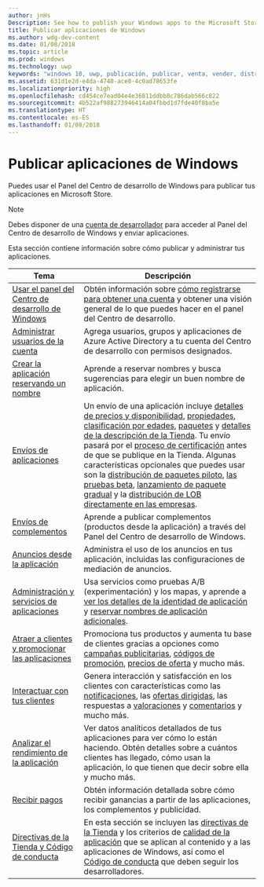 ```yaml
---
author: jnHs
Description: See how to publish your Windows apps to the Microsoft Store.
title: Publicar aplicaciones de Windows
ms.author: wdg-dev-content
ms.date: 01/08/2018
ms.topic: article
ms.prod: windows
ms.technology: uwp
keywords: "windows 10, uwp, publicación, publicar, venta, vender, distribuir, distribución, store, panel"
ms.assetid: 631d1e2d-e4da-4740-ace0-4c0ad78653fe
ms.localizationpriority: high
ms.openlocfilehash: cd454ce7ead04e4e36811ddbb8c786dab566c822
ms.sourcegitcommit: 4b522af988273946414a04fbbd1d7fde40f8ba5e
ms.translationtype: HT
ms.contentlocale: es-ES
ms.lasthandoff: 01/08/2018
---
```

# <a name="publish-windows-apps"></a>Publicar aplicaciones de Windows

Puedes usar el Panel del Centro de desarrollo de Windows para publicar tus aplicaciones en Microsoft Store. 

> [!NOTE]
> Debes disponer de una [cuenta de desarrollador](http://go.microsoft.com/fwlink/p/?LinkId=615100) para acceder al Panel del Centro de desarrollo de Windows y enviar aplicaciones.

Esta sección contiene información sobre cómo publicar y administrar tus aplicaciones.

| **Tema** | **Descripción** |
|-----------|-----------------|
| [Usar el panel del Centro de desarrollo de Windows](using-the-windows-dev-center-dashboard.md) | Obtén información sobre [cómo registrarse para obtener una cuenta](opening-a-developer-account.md) y obtener una visión general de lo que puedes hacer en el panel del Centro de desarrollo. |
| [Administrar usuarios de la cuenta](manage-account-users.md) | Agrega usuarios, grupos y aplicaciones de Azure Active Directory a tu cuenta del Centro de desarrollo con permisos designados. |
| [Crear la aplicación reservando un nombre](create-your-app-by-reserving-a-name.md) | Aprende a reservar nombres y busca sugerencias para elegir un buen nombre de aplicación. |
| [Envíos de aplicaciones](app-submissions.md) | Un envío de una aplicación incluye [detalles de precios y disponibilidad](set-app-pricing-and-availability.md), [propiedades](enter-app-properties.md), [clasificación por edades](age-ratings.md), [paquetes](upload-app-packages.md) y [detalles de la descripción de la Tienda](create-app-store-listings.md). Tu envío pasará por el [proceso de certificación](the-app-certification-process.md) antes de que se publique en la Tienda. Algunas características opcionales que puedes usar son la [distribución de paquetes piloto](package-flights.md), [las pruebas beta](beta-testing-and-targeted-distribution.md), [lanzamiento de paquete gradual](gradual-package-rollout.md) y la [distribución de LOB directamente en las empresas](distribute-lob-apps-to-enterprises.md). |
| [Envíos de complementos](add-on-submissions.md) | Aprende a publicar complementos (productos desde la aplicación) a través del Panel del Centro de desarrollo de Windows. |
| [Anuncios desde la aplicación](in-app-ads.md) | Administra el uso de los anuncios en tus aplicación, incluidas las configuraciones de mediación de anuncios. |
| [Administración y servicios de aplicaciones](app-management-and-services.md) | Usa servicios como pruebas A/B (experimentación) y los mapas, y aprende a [ver los detalles de la identidad de aplicación](view-app-identity-details.md) y [reservar nombres de aplicación adicionales](manage-app-names.md). |
| [Atraer a clientes y promocionar las aplicaciones](attract-customers-and-promote-your-apps.md) | Promociona tus productos y aumenta tu base de clientes gracias a opciones como [campañas publicitarias](create-an-ad-campaign-for-your-app.md), [códigos de promoción](generate-promotional-codes.md), [precios de oferta](put-apps-and-add-ons-on-sale.md) y mucho más. |
| [Interactuar con tus clientes](engage-with-your-customers.md) | Genera interacción y satisfacción en los clientes con características como las [notificaciones](send-push-notifications-to-your-apps-customers.md), las [ofertas dirigidas](use-targeted-offers-to-maximize-engagement-and-conversions.md), las respuestas a [valoraciones](respond-to-customer-reviews.md) y [comentarios](respond-to-customer-feedback.md) y mucho más. 
| [Analizar el rendimiento de la aplicación](analytics.md) | Ver datos analíticos detallados de tus aplicaciones para ver cómo lo están haciendo. Obtén detalles sobre a cuántos clientes has llegado, cómo usan la aplicación, lo que tienen que decir sobre ella y mucho más.|
| [Recibir pagos](getting-paid-apps.md) | Obtén información detallada sobre cómo recibir ganancias a partir de las aplicaciones, los complementos y publicidad. |
| [Directivas de la Tienda y Código de conducta](https://docs.microsoft.com/legal/windows/agreements/store-policies-and-code-of-conduct) | En esta sección se incluyen las [directivas de la Tienda](https://docs.microsoft.com/legal/windows/agreements/store-policies) y los criterios de [calidad de la aplicación](https://docs.microsoft.com/legal/windows/agreements/store-app-quality) que se aplican al contenido y a las aplicaciones de Windows, así como el [Código de conducta](https://docs.microsoft.com/legal/windows/agreements/store-developer-code-of-conduct) que deben seguir los desarrolladores. |
 
